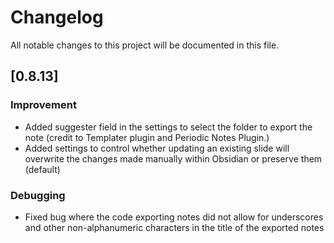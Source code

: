 # Changelog

All notable changes to this project will be documented in this file.  

## [0.8.13] 

### Improvement
- Added suggester field in the settings to select the folder to export the note (credit to Templater plugin and Periodic Notes Plugin.)
- Added settings to control whether updating an existing slide will overwrite the changes made manually within Obsidian or preserve them (default)

### Debugging
- Fixed bug where the code exporting notes did not allow for underscores and other non-alphanumeric characters in the title of the exported notes
 